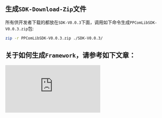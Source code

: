 ## 生成`SDK-Download-Zip`文件

所有供开发者下载的都放在`SDK-V0.0.3`下面，调用如下命令生成`PPComLibSDK-V0.0.3.zip`包:

```bash
zip -r PPComLibSDK-V0.0.3.zip ./SDK-V0.0.3/
```

## 关于如何生成`Framework`，请参考如下文章：

![iOS开发--创建你自己的Framework](http://www.cocoachina.com/ios/20150127/11022.html)